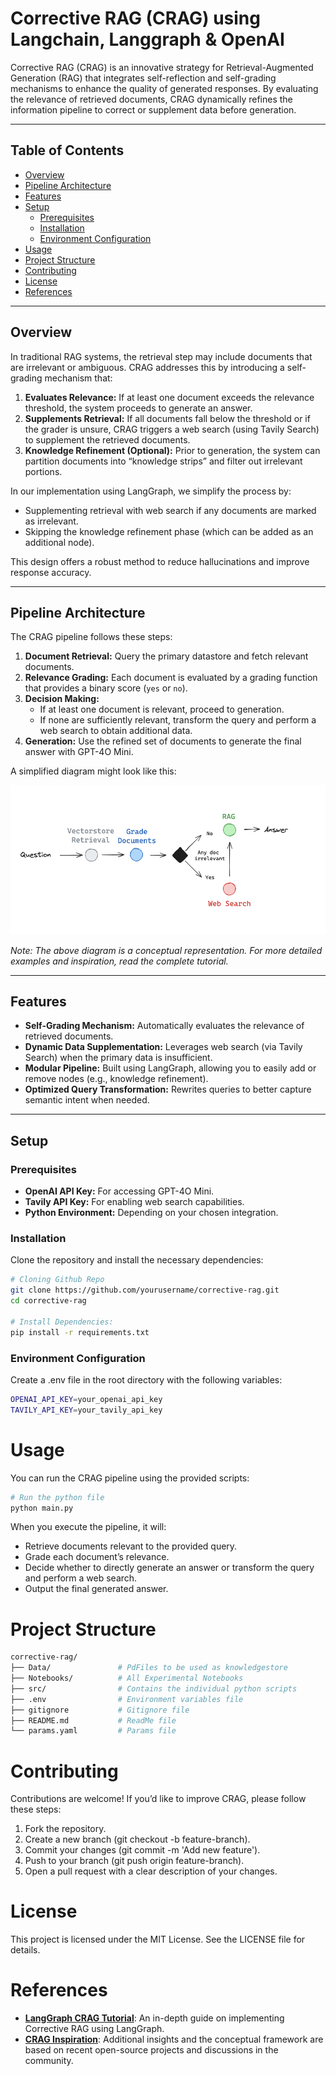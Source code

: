 # Corrective RAG (CRAG) using Langchain, Langgraph & OpenAI

Corrective RAG (CRAG) is an innovative strategy for Retrieval-Augmented Generation (RAG) that integrates self-reflection and self-grading mechanisms to enhance the quality of generated responses. By evaluating the relevance of retrieved documents, CRAG dynamically refines the information pipeline to correct or supplement data before generation.

---

## Table of Contents

- [Overview](#overview)
- [Pipeline Architecture](#pipeline-architecture)
- [Features](#features)
- [Setup](#setup)
  - [Prerequisites](#prerequisites)
  - [Installation](#installation)
  - [Environment Configuration](#environment-configuration)
- [Usage](#usage)
- [Project Structure](#project-structure)
- [Contributing](#contributing)
- [License](#license)
- [References](#references)

---

## Overview

In traditional RAG systems, the retrieval step may include documents that are irrelevant or ambiguous. CRAG addresses this by introducing a self-grading mechanism that:

1. **Evaluates Relevance:** If at least one document exceeds the relevance threshold, the system proceeds to generate an answer.
2. **Supplements Retrieval:** If all documents fall below the threshold or if the grader is unsure, CRAG triggers a web search (using Tavily Search) to supplement the retrieved documents.
3. **Knowledge Refinement (Optional):** Prior to generation, the system can partition documents into “knowledge strips” and filter out irrelevant portions.

In our implementation using LangGraph, we simplify the process by:
- Supplementing retrieval with web search if any documents are marked as irrelevant.
- Skipping the knowledge refinement phase (which can be added as an additional node).

This design offers a robust method to reduce hallucinations and improve response accuracy.  

---

## Pipeline Architecture

The CRAG pipeline follows these steps:

1. **Document Retrieval:** Query the primary datastore and fetch relevant documents.
2. **Relevance Grading:** Each document is evaluated by a grading function that provides a binary score (`yes` or `no`).
3. **Decision Making:**  
   - If at least one document is relevant, proceed to generation.
   - If none are sufficiently relevant, transform the query and perform a web search to obtain additional data.
4. **Generation:** Use the refined set of documents to generate the final answer with GPT-4O Mini.

A simplified diagram might look like this:

![alt text](Data/assets/crag-architecture.png)

*Note: The above diagram is a conceptual representation. For more detailed examples and inspiration, read the complete tutorial.*  

---

## Features

- **Self-Grading Mechanism:** Automatically evaluates the relevance of retrieved documents.
- **Dynamic Data Supplementation:** Leverages web search (via Tavily Search) when the primary data is insufficient.
- **Modular Pipeline:** Built using LangGraph, allowing you to easily add or remove nodes (e.g., knowledge refinement).
- **Optimized Query Transformation:** Rewrites queries to better capture semantic intent when needed.

---

## Setup

### Prerequisites

- **OpenAI API Key:** For accessing GPT-4O Mini.
- **Tavily API Key:** For enabling web search capabilities.
- **Python Environment:** Depending on your chosen integration.

### Installation

Clone the repository and install the necessary dependencies:

```bash
# Cloning Github Repo
git clone https://github.com/yourusername/corrective-rag.git
cd corrective-rag

# Install Dependencies:
pip install -r requirements.txt
```

### Environment Configuration
Create a .env file in the root directory with the following variables:

```bash
OPENAI_API_KEY=your_openai_api_key
TAVILY_API_KEY=your_tavily_api_key
```

# Usage
You can run the CRAG pipeline using the provided scripts:

```bash
# Run the python file
python main.py
```

When you execute the pipeline, it will:

- Retrieve documents relevant to the provided query.
- Grade each document’s relevance.
- Decide whether to directly generate an answer or transform the query and perform a web search.
- Output the final generated answer.


# Project Structure
```bash
corrective-rag/
├── Data/               # PdFiles to be used as knowledgestore
├── Notebooks/          # All Experimental Notebooks
├── src/                # Contains the individual python scripts
├── .env                # Environment variables file
├── gitignore           # Gitignore file
├── README.md           # ReadMe file
└── params.yaml         # Params file
```

# Contributing
Contributions are welcome! If you’d like to improve CRAG, please follow these steps:

1. Fork the repository.
2. Create a new branch (git checkout -b feature-branch).
3. Commit your changes (git commit -m 'Add new feature').
4. Push to your branch (git push origin feature-branch).
5. Open a pull request with a clear description of your changes.

# License
This project is licensed under the MIT License. See the LICENSE file for details.

# References
- **[LangGraph CRAG Tutorial](https://langchain-ai.github.io/langgraphjs/tutorials/rag/langgraph_crag/)**: An in-depth guide on implementing Corrective RAG using LangGraph.
- **[CRAG Inspiration](https://github.com/langchain-ai/langgraph/blob/main/examples/rag/langgraph_crag_local.ipynb)**: Additional insights and the conceptual framework are based on recent open-source projects and discussions in the community.